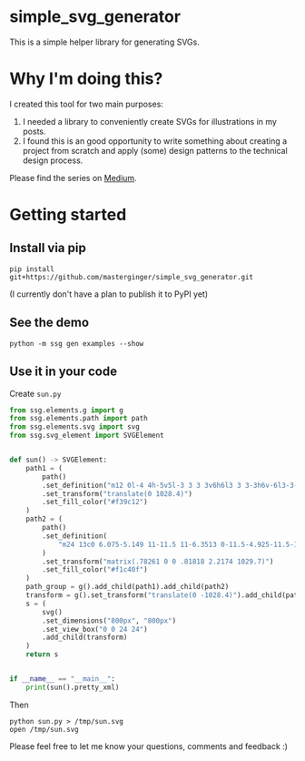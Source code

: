 # simple_svg_generator
This is a simple helper library for generating SVGs.

# Why I'm doing this?
I created this tool for two main purposes:
1. I needed a library to conveniently create SVGs for illustrations in my posts.
2. I found this is an good opportunity to write something about creating a project from scratch and apply (some) design patterns to the technical design process.

Please find the series on [Medium](https://medium.masterginger.com/list/the-journey-to-a-simple-svg-generator-a18e0922608f).

# Getting started
## Install via pip
```
pip install git+https://github.com/masterginger/simple_svg_generator.git
```
(I currently don't have a plan to publish it to PyPI yet)

## See the demo
```
python -m ssg gen examples --show
```

## Use it in your code
Create `sun.py`
```Python
from ssg.elements.g import g
from ssg.elements.path import path
from ssg.elements.svg import svg
from ssg.svg_element import SVGElement


def sun() -> SVGElement:
    path1 = (
        path()
        .set_definition("m12 0l-4 4h-5v5l-3 3 3 3v6h6l3 3 3-3h6v-6l3-3-3-3v-5h-5l-4-4z")
        .set_transform("translate(0 1028.4)")
        .set_fill_color("#f39c12")
    )
    path2 = (
        path()
        .set_definition(
            "m24 13c0 6.075-5.149 11-11.5 11-6.3513 0-11.5-4.925-11.5-11 0-6.0751 5.1487-11 11.5-11 6.351 0 11.5 4.9249 11.5 11z"
        )
        .set_transform("matrix(.78261 0 0 .81818 2.2174 1029.7)")
        .set_fill_color("#f1c40f")
    )
    path_group = g().add_child(path1).add_child(path2)
    transform = g().set_transform("translate(0 -1028.4)").add_child(path_group)
    s = (
        svg()
        .set_dimensions("800px", "800px")
        .set_view_box("0 0 24 24")
        .add_child(transform)
    )
    return s


if __name__ == "__main__":
    print(sun().pretty_xml)
```
Then
```
python sun.py > /tmp/sun.svg
open /tmp/sun.svg
```

Please feel free to let me know your questions, comments and feedback :)

